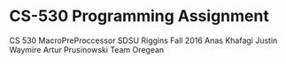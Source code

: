 # CS-530 Programming Assignment 
CS 530 MacroPreProccessor SDSU Riggins Fall 2016
Anas Khafagi Justin Waymire Artur Prusinowski
Team Oregean

